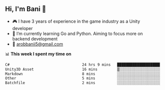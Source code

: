 ## Hi, I'm Bani 👋

- :video_game: I have 3 years of experience in the game industry as a Unity developer
- 🌱 I’m currently learning Go and Python. Aiming to focus more on backend development
- :email: arobbanii5@gmail.com

📊 **This week I spent my time on**

<!--START_SECTION:waka-->

```txt
C#                                 24 hrs 9 mins   ████████████████████████▒   97.64 %
Unity3D Asset                      16 mins         ▒░░░░░░░░░░░░░░░░░░░░░░░░   01.11 %
Markdown                           8 mins          ░░░░░░░░░░░░░░░░░░░░░░░░░   00.58 %
Other                              5 mins          ░░░░░░░░░░░░░░░░░░░░░░░░░   00.36 %
Batchfile                          2 mins          ░░░░░░░░░░░░░░░░░░░░░░░░░   00.18 %
```

<!--END_SECTION:waka-->
